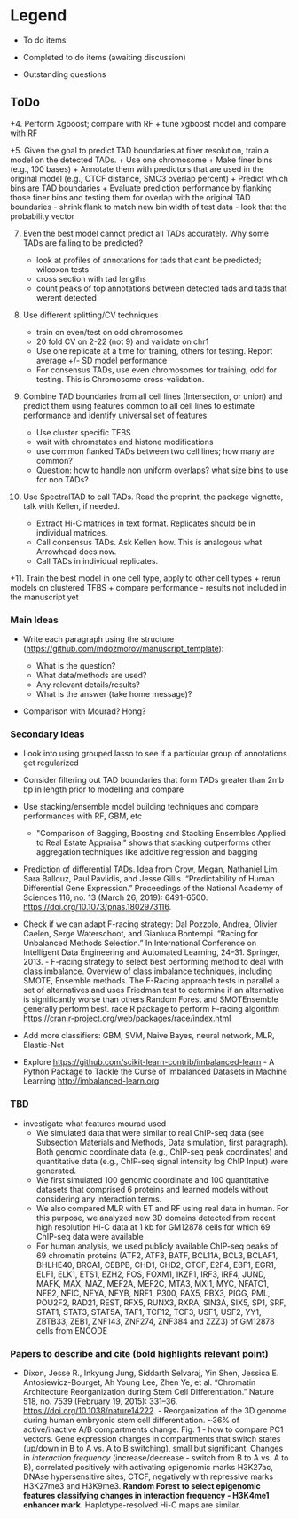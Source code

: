 # Legend

- To do items
+ Completed to do items (awaiting discussion)
* Outstanding questions

## ToDo

+4. Perform Xgboost; compare with RF
    + tune xgboost model and compare with RF

+5. Given the goal to predict TAD boundaries at finer resolution, train a model on the detected TADs.
    + Use one chromosome
    + Make finer bins (e.g., 100 bases)
    + Annotate them with predictors that are used in the original model (e.g., CTCF distance, SMC3 overlap percent)
    + Predict which bins are TAD boundaries
    + Evaluate prediction performance by flanking those finer bins and testing them for overlap with the original TAD boundaries
    - shrink flank to match new bin width of test data
    - look that the probability vector
    
7. Even the best model cannot predict all TADs accurately. Why some TADs are failing to be predicted?
    - look at profiles of annotations for tads that cant be predicted; wilcoxon tests
    - cross section with tad lengths
    - count peaks of top annotations between detected tads and tads that werent detected

8. Use different splitting/CV techniques
    - train on even/test on odd chromosomes
    - 20 fold CV on 2-22 (not 9) and validate on chr1
    - Use one replicate at a time for training, others for testing. Report average +/- SD model performance
    - For consensus TADs, use even chromosomes for training, odd for testing. This is Chromosome cross-validation.
    
9. Combine TAD boundaries from all cell lines (Intersection, or union) and predict them using features common to all cell lines to estimate performance and identify universal set of features
    - Use cluster specific TFBS
    - wait with chromstates and histone modifications
    - use common flanked TADs between two cell lines; how many are common?
    * Question: how to handle non uniform overlaps? what size bins to use for non TADs?

10. Use SpectralTAD to call TADs. Read the preprint, the package vignette, talk with Kellen, if needed.
    - Extract Hi-C matrices in text format. Replicates should be in individual matrices.
    - Call consensus TADs. Ask Kellen how. This is analogous what Arrowhead does now.
    - Call TADs in individual replicates.

+11. Train the best model in one cell type, apply to other cell types
    + rerun models on clustered TFBS
    + compare performance
    - results not included in the manuscript yet
 
### Main Ideas

- Write each paragraph using the structure (https://github.com/mdozmorov/manuscript_template):
    - What is the question?
    - What data/methods are used?
    - Any relevant details/results?
    - What is the answer (take home message)?
    
- Comparison with Mourad? Hong?
    
### Secondary Ideas

- Look into using grouped lasso to see if a particular group of annotations get regularized 

- Consider filtering out TAD boundaries that form TADs greater than 2mb bp in length prior to modelling and compare

- Use stacking/ensemble model building techniques and compare performances with RF, GBM, etc
    - "Comparison of Bagging, Boosting and Stacking Ensembles Applied to Real Estate Appraisal" shows that stacking outperforms other aggregation techniques like additive regression and bagging

- Prediction of differential TADs. Idea from Crow, Megan, Nathaniel Lim, Sara Ballouz, Paul Pavlidis, and Jesse Gillis. “Predictability of Human Differential Gene Expression.” Proceedings of the National Academy of Sciences 116, no. 13 (March 26, 2019): 6491–6500. https://doi.org/10.1073/pnas.1802973116.

- Check if we can adapt F-racing strategy: Dal Pozzolo, Andrea, Olivier Caelen, Serge Waterschoot, and Gianluca Bontempi. “Racing for Unbalanced Methods Selection.” In International Conference on Intelligent Data Engineering and Automated Learning, 24–31. Springer, 2013. - F-racing strategy to select best performing method to deal with class imbalance. Overview of class imbalance techniques, including SMOTE, Ensemble methods. The F-Racing approach tests in parallel a set of alternatives and uses Friedman test to determine if an alternative is significantly worse than others.Random Forest and SMOTEnsemble generally perform best. race R package to perform F-racing algorithm https://cran.r-project.org/web/packages/race/index.html

- Add more classifiers: GBM, SVM, Naive Bayes, neural network, MLR, Elastic-Net 

- Explore https://github.com/scikit-learn-contrib/imbalanced-learn - A Python Package to Tackle the Curse of Imbalanced Datasets in Machine Learning http://imbalanced-learn.org


### TBD 

- investigate what features mourad used
   * We simulated data that were similar to real ChIP-seq data (see Subsection Materials and
     Methods, Data simulation, first paragraph). Both genomic coordinate data (e.g., ChIP-seq peak
     coordinates) and quantitative data (e.g., ChIP-seq signal intensity log ChIP
     Input) were generated.
   * We first simulated 100 genomic coordinate and 100 quantitative datasets
     that comprised 6 proteins and learned models without considering any interaction terms.
   * We also compared MLR with ET and RF using real data in human. For this purpose, we analyzed new 3D domains detected from           recent high resolution Hi-C data at 1 kb for GM12878 cells for which 69 ChIP-seq data were available
   * For human analysis, we used publicly available ChIP-seq peaks of 69 chromatin proteins (ATF2, ATF3, BATF, BCL11A, BCL3,            BCLAF1, BHLHE40,       BRCA1, CEBPB, CHD1, CHD2, CTCF, E2F4, EBF1, EGR1, ELF1, ELK1, ETS1, EZH2, FOS, FOXM1, IKZF1, IRF3,          IRF4, JUND, MAFK, MAX, MAZ, MEF2A,          MEF2C, MTA3, MXI1, MYC, NFATC1, NFE2, NFIC, NFYA, NFYB, NRF1, P300, PAX5, PBX3,        PIGG, PML, POU2F2, RAD21, REST, RFX5, RUNX3, RXRA, SIN3A,      SIX5, SP1, SRF, STAT1, STAT3, STAT5A, TAF1, TCF12, TCF3, USF1,      USF2, YY1, ZBTB33, ZEB1, ZNF143, ZNF274, ZNF384 and ZZZ3) of GM12878 cells      from ENCODE 


### Papers to describe and cite (bold highlights relevant point)

- Dixon, Jesse R., Inkyung Jung, Siddarth Selvaraj, Yin Shen, Jessica E. Antosiewicz-Bourget, Ah Young Lee, Zhen Ye, et al. “Chromatin Architecture Reorganization during Stem Cell Differentiation.” Nature 518, no. 7539 (February 19, 2015): 331–36. https://doi.org/10.1038/nature14222. - Reorganization of the 3D genome during human embryonic stem cell differentiation. ~36% of active/inactive A/B compartments change. Fig. 1 - how to compare PC1 vectors. Gene expression changes in compartments that switch states (up/down in B to A vs. A to B switching), small but significant. Changes in _interaction frequency_ (increase/decrease - switch from B to A vs. A to B), correlated positively with activating epigenomic marks H3K27ac, DNAse hypersensitive sites, CTCF, negatively with repressive marks H3K27me3 and H3K9me3. **Random Forest to select epigenomic features classifying changes in interaction frequency - H3K4me1 enhancer mark**. Haplotype-resolved Hi-C maps are similar.



